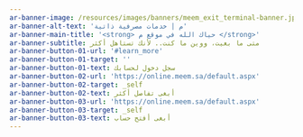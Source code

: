```yaml
---
ar-banner-image: /resources/images/banners/meem_exit_terminal-banner.jpg
ar-banner-alt-text: 'م | خدمات مصرفية ذاتية'
ar-banner-main-title: '<strong> حياك الله في موقع م </strong>'
ar-banner-subtitle: متى ما بغيت، ووين ما كنت.. لأنك تستاهل أكثر
ar-banner-button-01-url: '#learn_more'
ar-banner-button-01-target: ''
ar-banner-button-01-text: سجل دخول لحسابك
ar-banner-button-02-url: 'https://online.meem.sa/default.aspx'
ar-banner-button-02-target: _self
ar-banner-button-02-text: أبغى تفاصل أكثر
ar-banner-button-03-url: 'https://online.meem.sa/default.aspx'
ar-banner-button-03-target: _self
ar-banner-button-03-text: أبغى أفتح حساب
---
```


